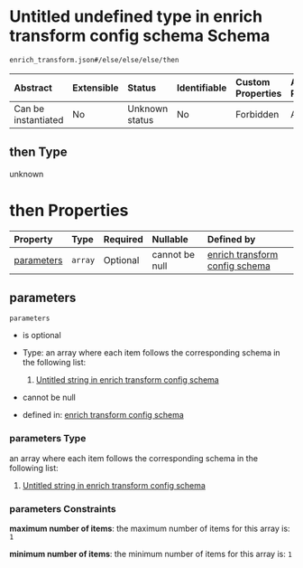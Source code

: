 # Untitled undefined type in enrich transform config schema Schema

```txt
enrich_transform.json#/else/else/else/then
```



| Abstract            | Extensible | Status         | Identifiable | Custom Properties | Additional Properties | Access Restrictions | Defined In                                                                      |
| :------------------ | :--------- | :------------- | :----------- | :---------------- | :-------------------- | :------------------ | :------------------------------------------------------------------------------ |
| Can be instantiated | No         | Unknown status | No           | Forbidden         | Allowed               | none                | [enrich\_transform.json\*](../out/enrich_transform.json "open original schema") |

## then Type

unknown

# then Properties

| Property                  | Type    | Required | Nullable       | Defined by                                                                                                                                                                       |
| :------------------------ | :------ | :------- | :------------- | :------------------------------------------------------------------------------------------------------------------------------------------------------------------------------- |
| [parameters](#parameters) | `array` | Optional | cannot be null | [enrich transform config schema](enrich_transform-else-else-else-then-properties-list-of-enrich-parameter.md "enrich_transform.json#/else/else/else/then/properties/parameters") |

## parameters



`parameters`

* is optional

* Type: an array where each item follows the corresponding schema in the following list:

  1. [Untitled string in enrich transform config schema](enrich_transform-else-else-else-then-properties-list-of-enrich-parameter-items-0.md "check type definition")

* cannot be null

* defined in: [enrich transform config schema](enrich_transform-else-else-else-then-properties-list-of-enrich-parameter.md "enrich_transform.json#/else/else/else/then/properties/parameters")

### parameters Type

an array where each item follows the corresponding schema in the following list:

1. [Untitled string in enrich transform config schema](enrich_transform-else-else-else-then-properties-list-of-enrich-parameter-items-0.md "check type definition")

### parameters Constraints

**maximum number of items**: the maximum number of items for this array is: `1`

**minimum number of items**: the minimum number of items for this array is: `1`
